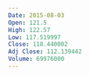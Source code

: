 ```yaml
---
Date: 2015-08-03
Open: 121.5
High: 122.57
Low: 117.519997
Close: 118.440002
Adj Close: 112.139442
Volume: 69976000
---
```


